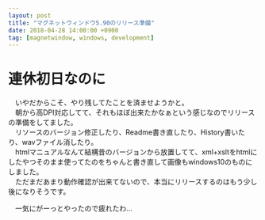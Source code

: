 ```yaml
---
layout: post
title: "マグネットウィンドウ5.90のリリース準備"
date: 2018-04-28 14:00:00 +0900
tag: [magnetwindow, windows, development]
---
```


# 連休初日なのに

　いやだからこそ、やり残してたことを済ませようかと。  
　朝から高DPI対応してて、それもほぼ出来たかなぁという感じなのでリリースの準備をしてました。  
　リソースのバージョン修正したり、Readme書き直したり、History書いたり、wavファイル消したり。  
　htmlマニュアルなんて結構昔のバージョンから放置してて、xml+xsltをhtmlにしたやつそのまま使ってたのをちゃんと書き直して画像もwindows10のものにしました。  
　ただまだあまり動作確認が出来てないので、本当にリリースするのはもう少し後になりそうです。  

　一気にがーっとやったので疲れたわ…  
